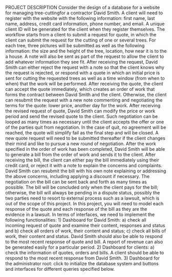 PROJECT DESCRIPTION
Consider the design of a database for a website for managing tree-cuttingfor a contractor David Smith. A client will need to register with the website with the following information: first name, last name, address, credit card information, phone number, and email. A unique client ID will be generated for the client when they register themselves. The workflow starts from a client to submit a request for quote, in which the client can submit the request for the cutting of one or several trees. For each tree, three pictures will be submitted as well as the following information: the size and the height of the tree,  location, how near it is to the a house. A note will also be sent as part of the request to allow the client to add whatever information they see fit. After receiving the request, David Smith can either reject the request with a note so that the client knows why the request is rejected, or respond with a quote in which an initial price is sent for cutting the requested trees as well as a time window (from when to when) that the work will be performed. After receiving the quote, the client can accept the quote immediately, which creates an order of work that forms the contract between David Smith and the client. Otherwise, the client can resubmit the request with a new note commenting and negotiating the terms for the quote: lower price, another day for the work. After receiving the revised request of quote, David Smith can modify the price or work period and send the revised quote to the client. Such negotiation can be looped as many times as necessary until the client accepts the offer or one of the parties quit from negotiation. In the case of quit, no agreement will be reached, the quote will simplify fail as the final step and will be closed. A new quote request will need to be submitted thereafter if the client changes their mind and like to pursue a new round of negotiation.   After the work specified in the order of work has been completed, David Smith will be able to generate a bill from the order of work and sends it to the client. After receiving the bill, the client can either pay the bill immediately using their credit card, or reject it with a note to explain the concerns and complaints. David Smith can resubmit the bill with his own note explaining or addressing the above concerns, including applying a discount if necessary. The negotiation on the bill can be sent back and forth as many times as possible. The bill will be concluded only when the client pays for the bill; otherwise, the bill will always be pending in a dispute status, possibly the two parties need to resort to external process such as a lawsuit, which is out of the scope of this project. In this project, you will need to model each response of the quote and each response of the bill as they are the evidence in a lawsuit. In terms of interfaces, we need to implement the following functionalities: 1) Dashboard for David Smith: a) check all incoming request of quote and examine their content, responses and status and b) check all orders of work, their content and status; c) check all bills of work, their content and status. David Smith should also be able to respond to the most recent response of quote and bill. A report of revenue can also be generated easily for a particular period. 2) Dashboard for clients: a) check the information of quotes, orders and bills. A client should be able to respond to the most recent response from David Smith. 3) Dashboard for the administrator root: click to initialize the database system and buttons and interfaces for different queries specified below.
